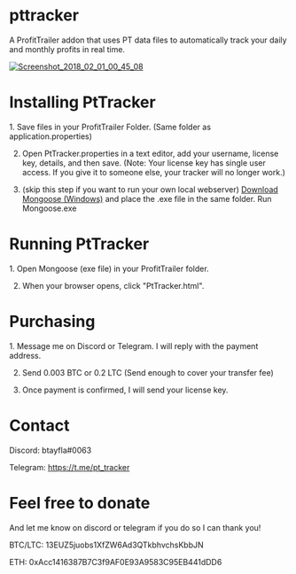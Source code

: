 # pttracker
A ProfitTrailer addon that uses PT data files to automatically track your daily and monthly profits in real time.

<a href="https://ibb.co/msHzPR"><img src="https://preview.ibb.co/dQk8Jm/Screenshot_2018_02_01_00_45_08.jpg" alt="Screenshot_2018_02_01_00_45_08" border="0"></a>

<h1>Installing PtTracker</h1>
1. Save files in your ProfitTrailer Folder. (Same folder as application.properties)

2. Open PtTracker.properties in a text editor, add your username, license key, details, and then save.
(Note: Your license key has single user access. If you give it to someone else, your tracker will no longer work.)

3. (skip this step if you want to run your own local webserver) <a href="https://cesanta.com/binary.html">Download Mongoose (Windows)</a> and place the .exe file in the same folder. Run Mongoose.exe

<h1>Running PtTracker</h1>
1. Open Mongoose (exe file) in your ProfitTrailer folder.

2. When your browser opens, click "PtTracker.html".

<h1>Purchasing</h1>
1. Message me on Discord or Telegram. I will reply with the payment address.

2. Send 0.003 BTC or 0.2 LTC (Send enough to cover your transfer fee)

3. Once payment is confirmed, I will send your license key.

<h1>Contact</h1>
Discord: btayfla#0063

Telegram: https://t.me/pt_tracker



<h1>Feel free to donate</h1>
And let me know on discord or telegram if you do so I can thank you!

BTC/LTC: 13EUZ5juobs1XfZW6Ad3QTkbhvchsKbbJN

ETH: 0xAcc1416387B7C3f9AF0E93A9583C95EB441dDD6

